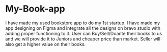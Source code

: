 # My-Book-app
I have made my used bookstore app to do my 1st startup. I have made my app designing on Figma and integrate all the designs on bravo studio with adding proper functioning to it. User can Buy/Sell/Doante their books to us and we will provide it to Juniors and cheaper price than market. Seller will also get a higher value on their books.
